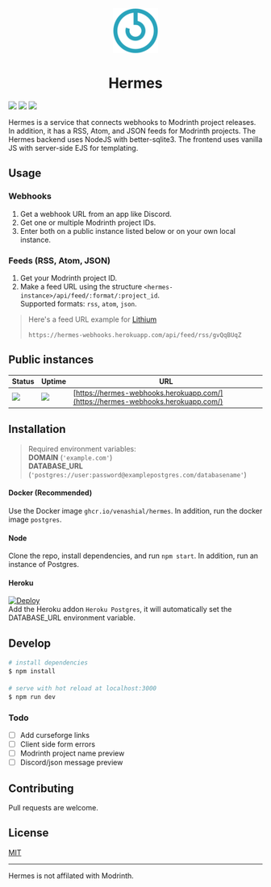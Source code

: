<p align="center">
  <img src="static/images/logo/icon.svg" width="90" title="Logo">
</p>
<h1 align="center">Hermes</h1>

![](https://img.shields.io/github/package-json/v/venashial/hermes?style=for-the-badge) ![](https://img.shields.io/github/checks-status/venashial/hermes/master?style=for-the-badge) ![](https://img.shields.io/github/license/venashial/hermes?style=for-the-badge)

Hermes is a service that connects webhooks to Modrinth project releases. In addition, it has a RSS, Atom, and JSON feeds for Modrinth projects. The Hermes backend uses NodeJS with better-sqlite3. The frontend uses vanilla JS with server-side EJS for templating.

## Usage
### Webhooks
1. Get a webhook URL from an app like Discord.
2. Get one or multiple Modrinth project IDs.
3. Enter both on a public instance listed below or on your own local instance.

### Feeds (RSS, Atom, JSON)
1. Get your Modrinth project ID.
2. Make a feed URL using the structure `<hermes-instance>/api/feed/:format/:project_id`.<br />
Supported formats: `rss`, `atom`, `json`.

> Here's a feed URL example for [Lithium](https://modrinth.com/mod/lithium)
> ```
> https://hermes-webhooks.herokuapp.com/api/feed/rss/gvQqBUqZ
> ```


## Public instances
| Status | Uptime | URL |
| --- | --- | --- |
| ![](https://img.shields.io/website?style=for-the-badge&url=https%3A%2F%2Fhermes-webhooks.herokuapp.com%2F) | ![](https://img.shields.io/uptimerobot/ratio/key?style=for-the-badge) | [https://hermes-webhooks.herokuapp.com/](https://hermes-webhooks.herokuapp.com/) |

## Installation
> Required environment variables: <br />
> **DOMAIN** (`'example.com'`) <br />
> **DATABASE_URL** (`'postgres://user:password@examplepostgres.com/databasename'`)
#### Docker (Recommended)
Use the Docker image `ghcr.io/venashial/hermes`. In addition, run the docker image `postgres`.

#### Node
Clone the repo, install dependencies, and run `npm start`. In addition, run an instance of Postgres.

#### Heroku
[![Deploy](https://www.herokucdn.com/deploy/button.svg)](https://heroku.com/deploy) <br />
Add the Heroku addon `Heroku Postgres`, it will automatically set the DATABASE_URL environment variable.

## Develop
```bash
# install dependencies
$ npm install

# serve with hot reload at localhost:3000
$ npm run dev
```

### Todo
- [ ] Add curseforge links
- [ ] Client side form errors
- [ ] Modrinth project name preview
- [ ] Discord/json message preview

## Contributing
Pull requests are welcome.

## License
[MIT](https://choosealicense.com/licenses/mit/)

----

Hermes is not affilated with Modrinth.